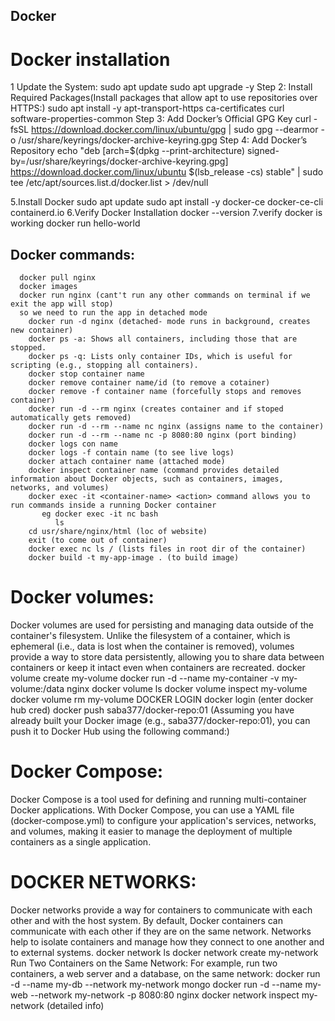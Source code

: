 ## Docker 
# Docker installation
1 Update the System:
      sudo apt update
      sudo apt upgrade -y
Step 2: Install Required Packages(Install packages that allow apt to use repositories over HTTPS:)
       sudo apt install -y apt-transport-https ca-certificates curl software-properties-common
Step 3: Add Docker’s Official GPG Key
        curl -fsSL https://download.docker.com/linux/ubuntu/gpg | sudo gpg --dearmor -o /usr/share/keyrings/docker-archive-keyring.gpg
Step 4: Add Docker’s Repository
        echo "deb [arch=$(dpkg --print-architecture) signed-by=/usr/share/keyrings/docker-archive-keyring.gpg] https://download.docker.com/linux/ubuntu $(lsb_release -cs) stable" | sudo tee           /etc/apt/sources.list.d/docker.list > /dev/null

5.Install Docker
   sudo apt update
   sudo apt install -y docker-ce docker-ce-cli containerd.io
6.Verify Docker Installation
   docker --version
7.verify docker is working
   docker run hello-world
## Docker commands:
      docker pull nginx
      docker images
      docker run nginx (cant't run any other commands on terminal if we exit the app will stop)
      so we need to run the app in detached mode 
        docker run -d nginx (detached- mode runs in background, creates new container)
        docker ps -a: Shows all containers, including those that are stopped.
        docker ps -q: Lists only container IDs, which is useful for scripting (e.g., stopping all containers).
        docker stop container name
        docker remove container name/id (to remove a cotainer)
        docker remove -f container name (forcefully stops and removes container)
        docker run -d --rm nginx (creates container and if stoped automatically gets removed)
        docker run -d --rm --name nc nginx (assigns name to the container)
        docker run -d --rm --name nc -p 8080:80 nginx (port binding)
        docker logs con name
        docker logs -f contain name (to see live logs)
        docker attach container name (attached mode)
        docker inspect container name (command provides detailed information about Docker objects, such as containers, images, networks, and volumes)
        docker exec -it <container-name> <action> command allows you to run commands inside a running Docker container
           eg docker exec -it nc bash
              ls
        cd usr/share/nginx/html (loc of website)
        exit (to come out of container)
        docker exec nc ls / (lists files in root dir of the container)
        docker build -t my-app-image . (to build image)
# Docker volumes:
Docker volumes are used for persisting and managing data outside of the container's filesystem. Unlike the filesystem of a container, which is ephemeral (i.e., data is lost when the container is removed), volumes provide a way to store data persistently, allowing you to share data between containers or keep it intact even when containers are recreated.
       docker volume create my-volume
       docker run -d --name my-container -v my-volume:/data nginx
       docker volume ls
       docker volume inspect my-volume
       docker volume rm my-volume
  DOCKER LOGIN 
       docker login (enter docker hub cred)
       docker push saba377/docker-repo:01 (Assuming you have already built your Docker image (e.g., saba377/docker-repo:01), you can push it to Docker Hub using the following command:)

# Docker Compose:
Docker Compose is a tool used for defining and running multi-container Docker applications. With Docker Compose, you can use a YAML file (docker-compose.yml) to configure your application's services, networks, and volumes, making it easier to manage the deployment of multiple containers as a single application.

# DOCKER NETWORKS:
Docker networks provide a way for containers to communicate with each other and with the host system. By default, Docker containers can communicate with each other if they are on the same network. Networks help to isolate containers and manage how they connect to one another and to external systems.
       docker network ls
       docker network create my-network
Run Two Containers on the Same Network: For example, run two containers, a web server and a database, on the same network:
       docker run -d --name my-db --network my-network mongo
       docker run -d --name my-web --network my-network -p 8080:80 nginx
       docker network inspect my-network (detailed info)

 



    

    
    
    
    
    
    
    
    
    
    
    
    
    
    
    
    
    
    
    
    
    
    
    




   
 

            
 